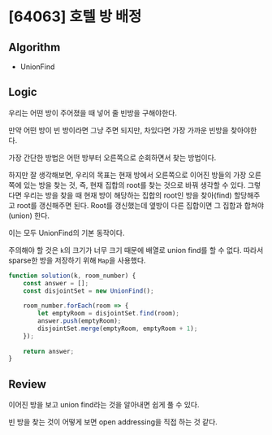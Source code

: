 # [64063] 호텔 방 배정
## Algorithm
- UnionFind
## Logic
우리는 어떤 방이 주어졌을 때 넣어 줄 빈방을 구해야한다.

만약 어떤 방이 빈 방이라면 그냥 주면 되지만, 차있다면 가장 가까운 빈방을 찾아야한다.

가장 간단한 방법은 어떤 방부터 오른쪽으로 순회하면서 찾는 방법이다.

하지만 잘 생각해보면, 우리의 목표는 현재 방에서 오른쪽으로 이어진 방들의 가장 오른쪽에 있는 방을 찾는 것, 즉, 현재 집합의 root를 찾는 것으로 바꿔 생각할 수 있다.
그렇다면 우리는 방을 찾을 때 현재 방이 해당하는 집합의 root인 방을 찾아(find) 할당해주고 root를 갱신해주면 된다.
Root를 갱신했는데 옆방이 다른 집합이면 그 집합과 합쳐야(union) 한다.

이는 모두 UnionFind의 기본 동작이다.

주의해야 할 것은 `k`의 크기가 너무 크기 때문에 배열로 union find를 할 수 없다. 따라서 sparse한 방을 저장하기 위해 `Map`을 사용했다.

```js
function solution(k, room_number) {
    const answer = [];
    const disjointSet = new UnionFind();
    
    room_number.forEach(room => {
        let emptyRoom = disjointSet.find(room);
        answer.push(emptyRoom);
        disjointSet.merge(emptyRoom, emptyRoom + 1);
    });
    
    return answer;
}
```

## Review
이어진 방을 보고 union find라는 것을 알아내면 쉽게 풀 수 있다.

빈 방을 찾는 것이 어떻게 보면 open addressing을 직접 하는 것 같다.